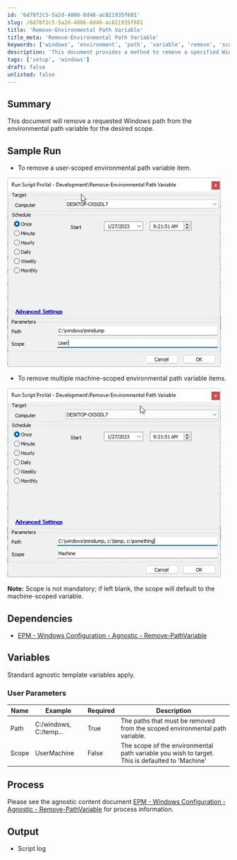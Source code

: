 ```yaml
---
id: '6d78f2c5-5a2d-4806-8d48-ac821935f681'
slug: /6d78f2c5-5a2d-4806-8d48-ac821935f681
title: 'Remove-Environmental Path Variable'
title_meta: 'Remove-Environmental Path Variable'
keywords: ['windows', 'environment', 'path', 'variable', 'remove', 'scope']
description: 'This document provides a method to remove a specified Windows path from the environmental path variable for a desired scope, including user and machine scoped options. It includes sample runs, dependencies, and parameter details.'
tags: ['setup', 'windows']
draft: false
unlisted: false
---
```


## Summary

This document will remove a requested Windows path from the environmental path variable for the desired scope.

## Sample Run

- To remove a user-scoped environmental path variable item.

![Sample Run 1](../../../static/img/docs/6d78f2c5-5a2d-4806-8d48-ac821935f681/image_1.webp)

- To remove multiple machine-scoped environmental path variable items.

![Sample Run 2](../../../static/img/docs/6d78f2c5-5a2d-4806-8d48-ac821935f681/image_2.webp)

**Note:** Scope is not mandatory; if left blank, the scope will default to the machine-scoped variable.

## Dependencies

- [EPM - Windows Configuration - Agnostic - Remove-PathVariable](/docs/5eccc080-da21-4b13-b21d-df5c985a056a)

## Variables

Standard agnostic template variables apply.

### User Parameters

| Name  | Example                  | Required | Description                                                                                     |
|-------|--------------------------|----------|-------------------------------------------------------------------------------------------------|
| Path  | C:/windows, C:/temp...  | True     | The paths that must be removed from the scoped environmental path variable.                    |
| Scope | UserMachine              | False    | The scope of the environmental path variable you wish to target. This is defaulted to 'Machine' |

## Process

Please see the agnostic content document [EPM - Windows Configuration - Agnostic - Remove-PathVariable](/docs/5eccc080-da21-4b13-b21d-df5c985a056a) for process information.

## Output

- Script log